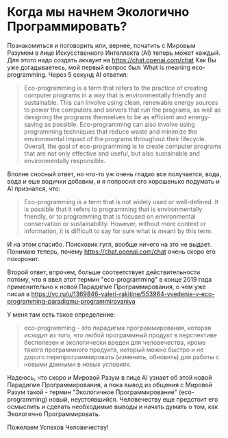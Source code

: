 # Когда мы начнем Экологично Программировать?

Познакомиться и поговорить или, вернее, початить с Мировым Разумом в лице Искусственного Интеллекта (AI) теперь может каждый. Для этого надо создать аккаунт на https://chat.openai.com/chat
Как Вы уже догадываетесь, мой первый вопрос был: What is meaning eco-programming. Через 5 секунд AI ответил:
> Eco-programming is a term that refers to the practice of creating computer programs in a way that is environmentally friendly and sustainable. This can involve using clean, renewable energy sources to power the computers and servers that run the programs, as well as designing the programs themselves to be as efficient and energy-saving as possible. Eco-programming can also involve using programming techniques that reduce waste and minimize the environmental impact of the programs throughout their lifecycle. Overall, the goal of eco-programming is to create computer programs that are not only effective and useful, but also sustainable and environmentally responsible.

Вполне сносный ответ, но что-то уж очень гладко все получается, вода, вода и еше водички добавим, и я попросил его хорошенько подумать и AI признался, что:
> Eco-programming is a term that is not widely used or well-defined. It is possible that it refers to programming that is environmentally friendly, or to programming that is focused on environmental conservation or sustainability. However, without more context or information, it is difficult to say for sure what is meant by this term.

И на этом спасибо. Поисковик гугл, вообще ничего на зто не выдает. Понимаю теперь, почему https://chat.openai.com/chat очень скоро его похоронит.

Второй ответ, впрочем, больше соответствует действительности потому, что я ввел этот термин "eco-programming" в конце 2019 года применительно к новой Парадигме Программирования, о чем уже писал в https://vc.ru/u/1369846-valeri-rakitine/553964-vvedenie-v-eco-programming-paradigmu-programmirovaniya

У меня там есть такое определение:
> eco-programming - это парадигма программирования, которая исходит из того, что любой программный продукт в перспективе бесполезен и экологически вреден для человечества, кроме такого программного продукта, который можно быстро и не дорого перепрограммировать (изменить, обновить) для работы с новыми данными в новых условиях.

Надеюсь, что скоро и Мировой Разум в лице AI узнает об этой новой Парадигме Программирования, а пока вывод из общения с Мировой Разум такой - термин "Экологичное Программирование" (eco-programming) новый, неустоявшийся. Человечеству еще предстоит его осмыслить и сделать необходимые выводы и начать думать о том, как Экологично Программировать.

Пожелаем Успехов Человечеству!

